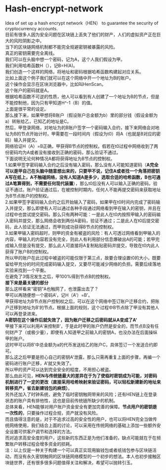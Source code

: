 # Hash-encrypt-network
Idea of set up a hash encrypt network（HEN） to guarantee the security of cryptocurrency accounts.  
目前有很多人因为安全问题在区块链上丢失了他们的财产，人们的虚拟资产正在巨大的风险阴影之中。  
当下的区块链网络机制都不能完全规避密钥被暴露的风险。  
真正的密钥需要完全离线。  
我们可以在头脑中想一个密码，记为A，这个人我们假设为甲。  
我们利用哈希函数H（），记B=H(A)。  
我们创造一个这样的网络，将地址和密码根据哈希函数构建起对应关系。  
比如上面这个例子我们就可以在这个网络中开一个地址为B的账户。  
这个操作会显示在区块浏览器中，比如叫HenScan。  
这个账户的密码就是A。  
根据哈希函数不可逆的性质，他人可以看到有人创建了一个地址为B的节点，但是不能控制他，因为只有甲知道H^-1（B）的值。  
上面是很平常的设定。  
那么接下来，如果甲想将B账户（假设账户总金额为b）里的部分钱（假设金额为a）转账给乙，已知乙的地址是C。  
然后，甲登录网络，对地址为的B账户签字一个密码输入合约，接下来网络会对地址为B的节点开始计时，甲需要在一段时间内（假设为t0）将A（也就是B对应的密码）输入并提交。  
网络验证H（A）=B正确，甲获得B节点的控制权。假若在t0过程中网络收到了两份密码均为A或者没有接收到正确的密码，那么验证不通过。  
下面说明无论何种情况A都将获得地址为B节点的控制权。  
  1.如果甲签字密码输入合约之后没有输入密码，那么没有人可能知道密码（**A完全可以是甲自己在头脑中随意想出来的，只要甲不说，记住A或者找一个角落把密钥A写在纸上，A不触碰网络，没有人知道A是多少，选取合适的哈希函数，B也可通过A笔算得到，不需要任何现代装置**），那么t0后没有人可以输入正确的密码，验证不通过。账户验证通过后，在被控制时期内，任何人不能再提交密码来获取地址为B节点账户的控制权。  
  2.如果甲签字密码输入合约之后开始输入了密码，如果甲在t0时间内完成了密码输入并提交，那么即使有人可以通过各种手段通过网络看到甲在输入的密钥，并且在过程中也尝试提交密码。那么只有两种可能：一是此人在t0内按照甲输入的密码输入密码并提交，那么网络会收到两份A密码，验证不通过；二是此人在t0后提交密码，此人验证无法通过，而甲则成功获得B节点的控制权。  
  3.如果甲输入密码超时，则甲的资金有被盗的风险：有人可透过网络看到甲输入的内容，甲输入的内容若没有完全，则此人有利用部分信息爆破出A的可能；若甲完成输入但是没有提交，那么此人可直接将A复制粘贴密码并提交，导致在t0内此人获得了账户B的控制权。  
所以甲的账户在此过程中被盗的可能仅限于第三点，故要合理设置t0的大小，既要留给甲充分的时间完成密码输入提交，又要尽可能减少网络的负担。需要后续落地实验来找到一个平衡。  
在避免了3情况发生之后，甲100%得到节点B的控制权。  
**接下来是最关键的部分**  
那么这样看来“密钥”A也触网了，也泄露出去了？  
甲可以再随便想一个密码A'，记H（A'）=B'。  
甲获得地址为B节点账户控制权之后，可以在这个网络中签订账户迁移合约，把账户迁移到地址为B'的节点。根据上面的规则，这个过程中B节点除了甲没有其他人可以再登录进来。  
**A密钥在这个操作后就失效了，因为账户迁移之后密码就从A变成了A'**  
甲接下来可以利用A'来控制B'，于是此时甲的账户仍然是安全的，而节点B没有任何财产了（或极少量），即使有人知道甲之前输入的密钥A，也没办法在后面操纵甲的账户。  
这时甲可以将B'中总金额为a的代币发送给乙的账户C，具体签订一个发送合约即可。  
那么这之后甲要是担心自己的密钥A'泄露，那么只需再重复上面的步骤，再编一个密码进行账户迁移，A'就又失效了。  
所以甲的资产可以达到完全安全的程度，不用担心被盗。  
那么由此可见，**HEN与传统链最大的差异在于为了使临时密钥成为可能，对密码机制进行了一定的更改（直接采用哈希映射来验证密码，可以轻松新建新的地址来转移资产，省去新建钱包的麻烦）**。  
另外还加入了时钟系统，避免了临时密钥触网带来的风险；还有HEN链上在登录状态的账户具有排他性，这也是目前传统链所缺少的机制。  
总体来看，HEN能够对用户账户资金安全有更加完善的保障。**节点用户的密钥是一次性的**，只要操作过程合规，资产就没有风险。  
而且值得注意的是，对于不追求过高的安全性的用户，也可以将HEN完全当做传统网络使用，我们结合上面的讨论，可以采用在传统网络的基础上添加一些额外安全设置可供客户调节和选择的方法。  
而对追求高安全度的用户，这些新的东西正是为他们准备的，缺点可能就在于在频繁账户转移过程会增多资金的损耗。  
注：以上仅是一种关于构建一个可以真正实现用脑钱包或者纸钱包参与区块链活动，而没有永久密钥触网的区块链网络模型的一个初步的想法。本人也初步接触区块链世界，还有很多很多问题值得关注和解决，希望可以抛转引玉。
